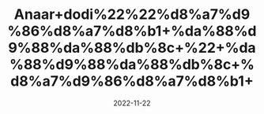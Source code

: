 ---
title: 'Anaar+dodi%22%22%d8%a7%d9%86%d8%a7%d8%b1+%da%88%d9%88%da%88%db%8c+%22+%da%88%d9%88%da%88%db%8c+%d8%a7%d9%86%d8%a7%d8%b1+'
date: '2022-11-22' 
metatag: '' 
inventory: '0' 
draft: false 
# meta description 
shortDescripton: ''
description: 'Herbs+%d8%ac%da%91%db%8c+%d8%a8%d9%88%d9%b9%db%8c'
longdescription: ''
tags: ''
brand: ''
subCategory: ''
unit: '10 gm-Pk'
sellCount: '0'
featured: True
# product Price
price: '30.0'
# Product Short Description
shortDescription: ''
productID: 'B9F7CB00-3649-ED11-996A-005056B3A416'
type: 'products'
category: 'Herbs+%d8%ac%da%91%db%8c+%d8%a8%d9%88%d9%b9%db%8c' 
thumnailproduct: 'https://eraconnect.blob.core.windows.net/product-images/aminsaddiquidawakhana/7363e906-3790-40d8-89e8-871b4d56731c.webp' 
images:
  - image: 'https://eraconnect.blob.core.windows.net/product-images/aminsaddiquidawakhana/7363e906-3790-40d8-89e8-871b4d56731c.webp'  
Variants:
---